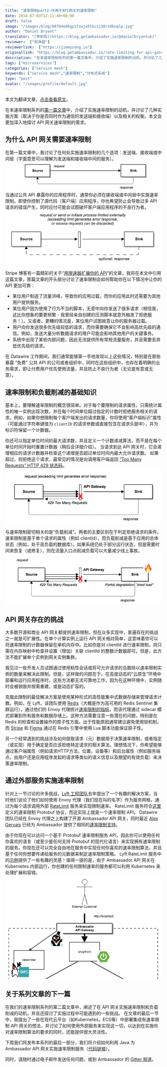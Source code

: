 ```yaml
---
title: "速率限制part2—作用于API网关的速率限制"
date: 2018-07-03T12:11:49+08:00
draft: false
image: "/images/blog/00704eQkgy1fswjxhtkcxj30rs0kuqlp.jpg"
author: "Daniel Bryant"
translator: "[李昕阳](https://blog.getambassador.io/@danielbryantuk)"
reviewer:  ["宋净超"]
reviewerlink:  ["https://jimmysong.io"]
originallink: "https://blog.getambassador.io/rate-limiting-for-api-gateways-892310a2da02"
description: "在本速率限制系列的第一篇文章中，介绍了实施速率限制的动机，并讨论了几种实施方案（取决于你是否同时作为通信的发送端和接收端）以及相关的权衡。本文会更加深入地探讨 API 网关速率限制的需求。"
tags: ["microservices"]
categories: ["service mesh"]
keywords: ["service mesh","速率限制","分布式系统"]
type: "post"
avatar: "/images/profile/default.jpg"
---
```


本文为翻译文章，[点击查看原文](https://blog.getambassador.io/rate-limiting-for-api-gateways-892310a2da02)。

在本速率限制系列的[第一篇文章](/blog/rate-limiting-a-useful-tool-with-distributed-systems-part1)中，介绍了实施速率限制的动机，并讨论了几种实施方案（取决于你是否同时作为通信的发送端和接收端）以及相关的权衡。本文会更加深入地探讨 API 网关速率限制的需求。

## 为什么 API 网关需要速率限制
在第一篇文章中，我讨论了在何处实施速率限制的几个选项：发送端、接收端或中间层（字面意思可以理解为发送端和接收端中间的服务）。
![](855e972fly1fsof0emvx9j20oj04jgli.jpg)
当通过公共 API 暴露你的应用程序时，通常你必须在接收端或中间层中实施速率限制。即使你控制了源代码（客户端）应用程序，你也希望防止会导致过多 API 请求的错误产生，同时应付可能会试图破坏客户端应用程序的不良行为者。
![](855e972fly1fsof2hv9hgj20jk06tdgn.jpg)

Stripe 博客有一篇精彩的关于“[用限速器扩展你的 API](https://stripe.com/blog/rate-limiters)”的文章，我将在本文中引用这篇文章，那篇文章的开头部分讨论了速率限制会如何帮助你在以下情况中让你的 API 更加可靠：

* 某位用户制造了流量洪峰，导致你的应用过载，而你的应用此时还需要为其他用户提供服务。
* 某位用户因为使用了行为不当的脚本，无意中向你发送了很多请求（相信我，这比你想象的要更频繁 - 我曾经亲自创建的压测脚本就意外触发了拒绝服务！）。又或者，更糟的情况是，某位用户试图故意让你的服务器过载。
* 用户向你发送很多优先级较低的请求，而你需要确保它不会影响高优先级的通信。例如，发送大量分析数据请求的用户可能会影响其他用户的关键事务。
* 系统中出现了某些内部问题，因此无法提供所有常规流量服务，并且需要丢弃低优先级的请求。

在 Datawire 工作期间，我们通常能够第一手地发现以上这些情况，特别是在那些暴露 “免费” 公共 API 的公司或者组织中，同时在这些组织中，也存在着明确的业务需求，即让付费用户优先使用流量，并且防止不良行为者（无论是有意或无意）。

## 速率限制和负载削减的基础知识
基本上，要理解速率限制的概念很简单。对于每个要限制的请求属性，只需统计属性的唯一实例出现次数，并在每个时间单位超过指定的计数时拒绝服务相关的请求。例如，如果你想限制每个客户端发出的请求数量，你将使用“客户端标识”属性（可能通过字符串键值为 `clientID` 的请求参数或直接包含在请求头部中），并为标识符保留一个计数器。

你还可以指定单位时间的最大请求数，并且定义一个计数递减算法，而不是在每个单位时间开始时重置计数器（稍后会详细介绍）。 当请求到达 API 网关时，它会递增相应的请求计数器并检查这个递增是否超过单位时间内最大允许请求数。 如果超过，则拒绝这个请求，最常见的情况是向调用客户端返回 [“Too Many Requests” HTTP 429 状态码](https://developer.mozilla.org/en-US/docs/Web/HTTP/Status/429)。
![](855e972fly1fsof4rdz1qj20lg07jt8w.jpg)

与速率限制密切相关的是“负载削减”。两者的主要区别在于判定拒绝请求的条件。速率限制是基于单个请求的属性（例如 clientId），而负载削减是基于应用的总体状态（例如，处于高负载的数据库）。如果系统仍处于部分运行状态，但是需要时间来恢复（或修复），则在流量入口点削减负载可以大量减少线上事故。
![](855e972fly1fsof5go9vvj20mq07dt8y.jpg)

## API 网关存在的挑战
大多数开源和商业 API 网关都提供速率限制，但在众多实现中，普遍存在的挑战之一就是可扩展性。在单个计算实例上运行 API 网关相对简单，这意味着你可以将速率限制的计数器保留在单机内存中。比如你是对 clientId 进行速率限制，则只需在内存映射中检查并设置（增加）关联 clientId 的整数计数器即可。但是，此方法不能扩展单个实例到网关实例集群。

我见过一些开发人员试图通过使用粘性会话或将可允许请求的总数除以速率限制实例的数量来解决此限制。但是，这样做的问题在于，在高度动态的“云原生”环境中部署和运行应用程序时，这些方法都无法可靠地工作，因为在这种环境中，实例随时会被销毁并按需重建，或是动态扩容的。

克服此限制的最佳解决方案是使用某种形式的高性能集中式数据存储来管理请求计数。例如，在 Lyft，该团队使用 [Redis](https://redis.io/)（大概是作为高可用的 Redis Sentinel 集群运行），通过他们的 Envoy 代理统计[速率限制的指标](https://www.envoyproxy.io/docs/envoy/latest/intro/arch_overview/global_rate_limiting.html)，而该代理通过 sidecar 模式部署到所有服务和数据存储上。这种方法需要注意一些潜在的问题，特别是在 Redis 的检查和设置操作的原子性方面。出于性能原因通常建议避免使用锁机制，而 [Stripe](https://gist.github.com/ptarjan/e38f45f2dfe601419ca3af937fff574d) 和 [Figma](https://blog.figma.com/an-alternative-approach-to-rate-limiting-f8a06cf7c94c) 通过在 Redis 引擎中使用 Lua 脚本功能保证原子性。

另一个经常遇到的挑战涉及如何提取请求（元）数据用于决策速率限制，或者指定（或实现）用于确定是否应该拒绝特定请求的相关算法。理想情况下，你希望能够通过客户端属性（例如请求HTTP方法，位置，设备等）和后台属性（例如服务端点，由用户还是应用程序发起的请求等类似的语义信息以及期望的有效负载）来决策速率限制。

## 通过外部服务实施速率限制
针对上一节讨论的许多挑战，[Lyft 工程团队](https://eng.lyft.com/announcing-ratelimit-c2e8f3182555)去年提出了一个有趣的解决方案，当时他们谈论了他们如何使用 Envoy 代理（我们现在叫的名字）作为服务网格，通过为每个请求调用外部 [RateLimit](https://github.com/lyft/ratelimit) 服务来实现限制速率。 RateLimit 服务符合[这里](https://github.com/lyft/ratelimit/blob/master/proto/ratelimit/ratelimit.proto)定义的速率限制 Protobuf 协议，而这实际上就是一个速率限制 API。 Datawire 团队已经在 Envoy 代理之上构建了开源 Ambassador API 网关，同时最近 [Alex Gervais](https://twitter.com/alex_gervais) 已经为 Ambassador 提供了相同的[速率限制支持](https://blog.getambassador.io/ambassador-adds-rate-limiting-support-in-0-31-595cc8f91e49)。

由于你现在可以访问一个基于 Protobuf 速率限制服务 API，因此你可以使用任何你喜欢的语言（或至少是任何支持 Protobuf 的现代化语言）来实现拥有速率限制的服务。你现在还可以完全自由地在服务中实现任何你喜欢的速率限制算法，并且基于任何你想要传递给服务的元数据来制定速率限制策略。 Lyft RateLimit 服务中的[示例](https://github.com/lyft/ratelimit#user-content-examples)提供了一些有趣的灵感！值得一提的是，由于 Ambassador API 网关在 Kubernetes 内部运行，你创建的任何限制速率的服务都可以利用 Kubernetes 来处理扩展和容错。
![](855e972fly1fsof69xqimj20h80bemxj.jpg)

## 关于系列文章的下一篇
在我们的速率限制系列的第二篇文章中，阐述了在 API 网关实施速率限制和负载削减的动机，并且还探讨了实施过程中可能遇到的一些挑战。 在文章的最后一节中，我提出了一些在现代云平台（如Kubernetes，ECS等）中部署集成有速率限制 API 网关的想法，并讨论了如何使用外部服务来实现这一切，以达到在实施你对速率限制算法的要求的同时，还能提供很大灵活性。

下周我们将发布本系列的最后一部分，我们将介绍如何利用 Java 为 Ambassador API 网关实施速率限制服务（[代码链接](https://github.com/danielbryantuk/ambassador-java-rate-limiter/blob/master/src/main/java/io/datawire/ambassador/ratelimiter/simpleimpl/RateLimitServer.java)）。

同时，请随时通过电子邮件发送任何问题，或到 Ambassador 的 [Gitter 频道](https://gitter.im/datawire/ambassador)。
